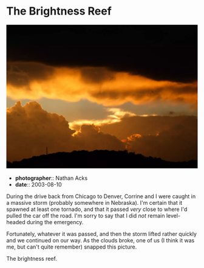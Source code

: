# The Brightness Reef

![An orange sunset sandwiched between dark storm clouds and the silhouette of a nearby hill](assets/2003-08-10-the-brightness-reef.webp)

* **photographer**:: Nathan Acks
* **date**:: 2003-08-10

During the drive back from Chicago to Denver, Corrine and I were caught in a massive storm (probably somewhere in Nebraska). I'm certain that it spawned at least one tornado, and that it passed *very* close to where I'd pulled the car off the road. I'm sorry to say that I did *not* remain level-headed during the emergency.

Fortunately, whatever it was passed, and then the storm lifted rather quickly and we continued on our way. As the clouds broke, one of us (I think it was me, but can't quite remember) snapped this picture.

The brightness reef.
